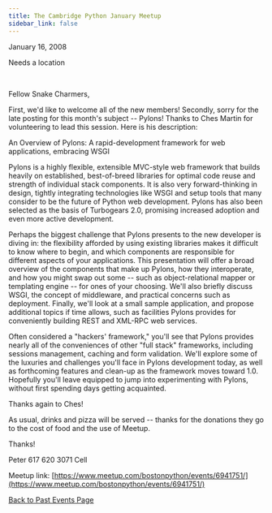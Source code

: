 ```yaml
---
title: The Cambridge Python January Meetup
sidebar_link: false
---
```


January 16, 2008


Needs a location

   

Fellow Snake Charmers,

First, we'd like to welcome all of the new members! Secondly, sorry for the late posting for this month's subject -- Pylons! Thanks to Ches Martin for volunteering to lead this session. Here is his description:

An Overview of Pylons:
A rapid-development framework for web applications, embracing WSGI

Pylons is a highly flexible, extensible MVC-style web framework that builds heavily on established, best-of-breed libraries for optimal code reuse and strength of individual stack components. It is also very forward-thinking in design, tightly integrating technologies like WSGI and setup tools that many consider to be the future of Python web development. Pylons has also been selected as the basis of Turbogears 2.0, promising increased adoption and even more active development.

Perhaps the biggest challenge that Pylons presents to the new developer is diving in: the flexibility afforded by using existing libraries makes it difficult to know where to begin, and which components are responsible for different aspects of your applications. This presentation will offer a broad overview of the components that make up Pylons, how they interoperate, and how you might swap out some -- such as object-relational mapper or templating engine -- for ones of your choosing. We'll also briefly discuss WSGI, the concept of middleware, and practical concerns such as deployment. Finally, we'll look at a small sample application, and propose additional topics if time allows, such as facilities Pylons provides for conveniently building REST and XML-RPC web services.

Often considered a "hackers' framework," you'll see that Pylons provides nearly all of the conveniences of other "full stack" frameworks, including sessions management, caching and form validation. We'll explore some of the luxuries and challenges you'll face in Pylons development today, as well as forthcoming features and clean-up as the framework moves toward 1.0. Hopefully you'll leave equipped to jump into experimenting with Pylons, without first spending days getting acquainted.

Thanks again to Ches!

As usual, drinks and pizza will be served -- thanks for the donations they go to the cost of food and the use of Meetup.

Thanks!

Peter
617 620 3071 Cell


Meetup link: [https://www.meetup.com/bostonpython/events/6941751/](https://www.meetup.com/bostonpython/events/6941751/)

[Back to Past Events Page](index.md)